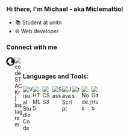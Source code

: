 <!-- ![Miclemattiol GitHub Stats](https://github-readme-stats.vercel.app/api?username=Miclemattiol&show_icons=true) -->

### Hi there, I'm Michael - aka Miclemattiol
- 📚 Student at unitn
- 🌐 Web developer

### Connect with me

[<img align="left" alt="codeSTACKr.com" width="22px" src="https://raw.githubusercontent.com/iconic/open-iconic/master/svg/globe.svg" />][website]
[<img src="https://icons.getbootstrap.com/assets/icons/instagram.svg" align="left" alt="codeSTACKr | Instagram" width="22px" color="purple" />][instagram]

<br>

### Languages and Tools: 

<img src="https://cdn.jsdelivr.net/gh/devicons/devicon/icons/vscode/vscode-original.svg" align="left" alt="Visual Studio Code" width="26px" />          
<img src="https://cdn.jsdelivr.net/gh/devicons/devicon/icons/html5/html5-original.svg" align="left" alt="HTML5" width="26px" />
<img src="https://cdn.jsdelivr.net/gh/devicons/devicon/icons/css3/css3-original.svg" align="left" alt="CSS3" width="26px" />
<img src="https://cdn.jsdelivr.net/gh/devicons/devicon/icons/sass/sass-original.svg" align="left" alt="Sass" width="26px" />
<img src="https://cdn.jsdelivr.net/gh/devicons/devicon/icons/javascript/javascript-original.svg" align="left" alt="JavaScript" width="26px" />
<img src="https://cdn.jsdelivr.net/gh/devicons/devicon/icons/typescript/typescript-original.svg" align="left" alt="ts" width="26px" />
<img src="https://cdn.jsdelivr.net/gh/devicons/devicon/icons/nodejs/nodejs-original.svg" align="left" alt="Node.js" width="26px" />
<img src="https://cdn.jsdelivr.net/gh/devicons/devicon/icons/github/github-original.svg" align="left" alt="GitHub" width="26px" />

<br>

[website]: https://miclemattiol.me
[instagram]: https://instagram.com/Miclemattiol
<br>
<br>
